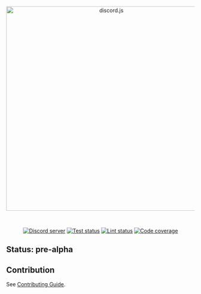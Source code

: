 <div align="center">
	<br />
	<p>
		<a href="https://discord.js.org"><img src="https://discord.js.org/static/logo.svg" width="546" alt="discord.js" /></a>
	</p>
	<br />
		<p>
		<a href="https://discord.gg/djs"><img src="https://img.shields.io/discord/222078108977594368?color=5865F2&logo=discord&logoColor=white" alt="Discord server" /></a>
		<a href="https://github.com/discordjs/discord.js/actions"><img src="https://github.com/discordjs/discord.js-next/workflows/Tests/badge.svg" alt="Test status" /></a>
		<a href="https://github.com/discordjs/discord.js/actions"><img src="https://github.com/discordjs/discord.js-next/workflows/Lint/badge.svg" alt="Lint status" /></a>
		<a href="https://codecov.io/gh/discordjs/discord.js-next"><img src="https://codecov.io/gh/discordjs/discord.js-next/branch/master/graph/badge.svg" alt="Code coverage" /></a>
	</p>
</div>

## Status: pre-alpha

## Contribution

See [Contributing Guide](https://github.com/discordjs/discord.js-next/blob/master/.github/CONTRIBUTING.md).
